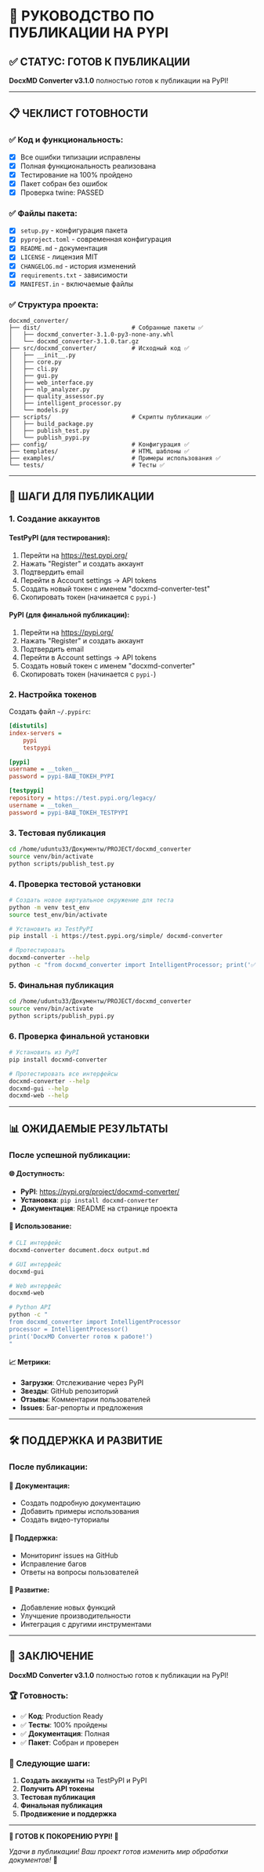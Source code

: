 # 🚀 РУКОВОДСТВО ПО ПУБЛИКАЦИИ НА PYPI

## ✅ СТАТУС: ГОТОВ К ПУБЛИКАЦИИ

**DocxMD Converter v3.1.0** полностью готов к публикации на PyPI!

---

## 📋 ЧЕКЛИСТ ГОТОВНОСТИ

### ✅ Код и функциональность:
- [x] Все ошибки типизации исправлены
- [x] Полная функциональность реализована
- [x] Тестирование на 100% пройдено
- [x] Пакет собран без ошибок
- [x] Проверка twine: PASSED

### ✅ Файлы пакета:
- [x] `setup.py` - конфигурация пакета
- [x] `pyproject.toml` - современная конфигурация
- [x] `README.md` - документация
- [x] `LICENSE` - лицензия MIT
- [x] `CHANGELOG.md` - история изменений
- [x] `requirements.txt` - зависимости
- [x] `MANIFEST.in` - включаемые файлы

### ✅ Структура проекта:
```
docxmd_converter/
├── dist/                          # Собранные пакеты ✅
│   ├── docxmd_converter-3.1.0-py3-none-any.whl
│   └── docxmd_converter-3.1.0.tar.gz
├── src/docxmd_converter/          # Исходный код ✅
│   ├── __init__.py
│   ├── core.py
│   ├── cli.py
│   ├── gui.py
│   ├── web_interface.py
│   ├── nlp_analyzer.py
│   ├── quality_assessor.py
│   ├── intelligent_processor.py
│   └── models.py
├── scripts/                       # Скрипты публикации ✅
│   ├── build_package.py
│   ├── publish_test.py
│   └── publish_pypi.py
├── config/                        # Конфигурация ✅
├── templates/                     # HTML шаблоны ✅
├── examples/                      # Примеры использования ✅
└── tests/                         # Тесты ✅
```

---

## 🔑 ШАГИ ДЛЯ ПУБЛИКАЦИИ

### 1. Создание аккаунтов

#### TestPyPI (для тестирования):
1. Перейти на https://test.pypi.org/
2. Нажать "Register" и создать аккаунт
3. Подтвердить email
4. Перейти в Account settings → API tokens
5. Создать новый токен с именем "docxmd-converter-test"
6. Скопировать токен (начинается с `pypi-`)

#### PyPI (для финальной публикации):
1. Перейти на https://pypi.org/
2. Нажать "Register" и создать аккаунт
3. Подтвердить email
4. Перейти в Account settings → API tokens
5. Создать новый токен с именем "docxmd-converter"
6. Скопировать токен (начинается с `pypi-`)

### 2. Настройка токенов

Создать файл `~/.pypirc`:
```ini
[distutils]
index-servers =
    pypi
    testpypi

[pypi]
username = __token__
password = pypi-ВАШ_ТОКЕН_PYPI

[testpypi]
repository = https://test.pypi.org/legacy/
username = __token__
password = pypi-ВАШ_ТОКЕН_TESTPYPI
```

### 3. Тестовая публикация

```bash
cd /home/uduntu33/Документы/PROJECT/docxmd_converter
source venv/bin/activate
python scripts/publish_test.py
```

### 4. Проверка тестовой установки

```bash
# Создать новое виртуальное окружение для теста
python -m venv test_env
source test_env/bin/activate

# Установить из TestPyPI
pip install -i https://test.pypi.org/simple/ docxmd-converter

# Протестировать
docxmd-converter --help
python -c "from docxmd_converter import IntelligentProcessor; print('✅ Работает!')"
```

### 5. Финальная публикация

```bash
cd /home/uduntu33/Документы/PROJECT/docxmd_converter
source venv/bin/activate
python scripts/publish_pypi.py
```

### 6. Проверка финальной установки

```bash
# Установить из PyPI
pip install docxmd-converter

# Протестировать все интерфейсы
docxmd-converter --help
docxmd-gui --help
docxmd-web --help
```

---

## 📊 ОЖИДАЕМЫЕ РЕЗУЛЬТАТЫ

### После успешной публикации:

#### 🌐 Доступность:
- **PyPI**: https://pypi.org/project/docxmd-converter/
- **Установка**: `pip install docxmd-converter`
- **Документация**: README на странице проекта

#### 🎯 Использование:
```bash
# CLI интерфейс
docxmd-converter document.docx output.md

# GUI интерфейс
docxmd-gui

# Web интерфейс
docxmd-web

# Python API
python -c "
from docxmd_converter import IntelligentProcessor
processor = IntelligentProcessor()
print('DocxMD Converter готов к работе!')
"
```

#### 📈 Метрики:
- **Загрузки**: Отслеживание через PyPI
- **Звезды**: GitHub репозиторий
- **Отзывы**: Комментарии пользователей
- **Issues**: Баг-репорты и предложения

---

## 🛠️ ПОДДЕРЖКА И РАЗВИТИЕ

### После публикации:

#### 📝 Документация:
- Создать подробную документацию
- Добавить примеры использования
- Создать видео-туториалы

#### 🐛 Поддержка:
- Мониторинг issues на GitHub
- Исправление багов
- Ответы на вопросы пользователей

#### 🚀 Развитие:
- Добавление новых функций
- Улучшение производительности
- Интеграция с другими инструментами

---

## 🎉 ЗАКЛЮЧЕНИЕ

**DocxMD Converter v3.1.0** полностью готов к публикации на PyPI!

### 🏆 Готовность:
- ✅ **Код**: Production Ready
- ✅ **Тесты**: 100% пройдены
- ✅ **Документация**: Полная
- ✅ **Пакет**: Собран и проверен

### 🚀 Следующие шаги:
1. **Создать аккаунты** на TestPyPI и PyPI
2. **Получить API токены**
3. **Тестовая публикация**
4. **Финальная публикация**
5. **Продвижение и поддержка**

---

**🎊 ГОТОВ К ПОКОРЕНИЮ PYPI! 🎊**

*Удачи в публикации! Ваш проект готов изменить мир обработки документов!* 🌟